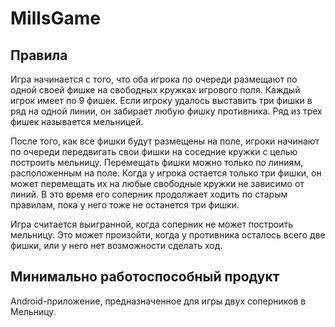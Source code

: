 # MillsGame

## Правила
Игра начинается с того, что оба игрока по очереди размещают по одной своей фишке на свободных кружках игрового поля. Каждый игрок имеет по 9 фишек. Если игроку удалось выставить три фишки в ряд на одной линии, он забирает любую фишку противника. Ряд из трех фишек называется мельницей. 

После того, как все фишки будут размещены на поле, игроки начинают по очереди передвигать свои фишки на соседние кружки с целью построить мельницу. Перемещать фишки можно только по линиям, расположенным на поле. Когда у игрока остается только три фишки, он может перемещать их на любые свободные кружки не зависимо от линий. В это время его соперник продолжает ходить по старым правилам, пока у него тоже не останется три фишки.

Игра считается выигранной, когда соперник не может построить мельницу. Это может произойти, когда у противника осталось всего две фишки, или у него нет возможности сделать ход.

## Минимально работоспособный продукт
Android-приложение, предназначенное для игры двух соперников в Мельницу.
